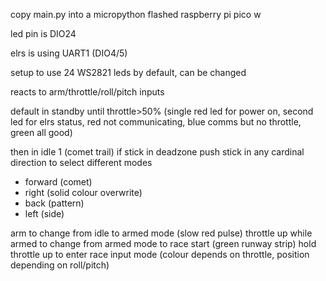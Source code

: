 copy main.py into a micropython flashed raspberry pi pico w

led pin is DIO24

elrs is using UART1 (DIO4/5)

setup to use 24 WS2821 leds by default, can be changed

reacts to arm/throttle/roll/pitch inputs

default in standby until throttle>50% (single red led for power on, second led for elrs status, red not communicating, blue comms but no throttle, green all good)

then in idle 1 (comet trail) if stick in deadzone
push stick in any cardinal direction to select different modes
 - forward (comet)
 - right (solid colour overwrite)
 - back (pattern)
 - left (side)

arm to change from idle to armed mode (slow red pulse)
throttle up while armed to change from armed mode to race start (green runway strip)
hold throttle up to enter race input mode (colour depends on throttle, position depending on roll/pitch)
